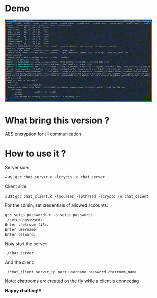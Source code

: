 # Demo

<img src="out.gif">

# What bring this version ?

AES encryption for all communication

# How to use it ?

Server side:

Just `gcc chat_server.c -lcrypto -o chat_server`

Client side:

Just `gcc chat_client.c -lncurses -lpthread -lcrypto -o chat_client`

For the admin, set credentials of allowed accounts:

```
gcc setup_passwords.c -o setup_passwords
./setup_passwords
Enter chatroom file:
Enter username:
Enter pasword:
```

Now start the server:

```
./chat_server
```

And the client:

```
./chat_client server_ip port username password chatroom_name
```

Note: chatrooms are created on the fly while a client is connecting

**Happy chatting!!!**


